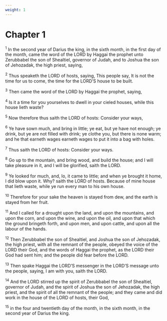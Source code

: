 ```yaml
---
weight: 1
---
```


# Chapter 1

<sup>1</sup> In the second year of Darius the king, in the sixth month, in the first day of the month, came the word of the LORD by Haggai the prophet unto Zerubbabel the son of Shealtiel, governor of Judah, and to Joshua the son of Jehozadak, the high priest, saying, 

<sup>2</sup> Thus speaketh the LORD of hosts, saying, This people say, It is not the time for us to come, the time for the LORD’S house to be built. 

<sup>3</sup> Then came the word of the LORD by Haggai the prophet, saying, 

<sup>4</sup> Is it a time for you yourselves to dwell in your cieled houses, while this house lieth waste? 

<sup>5</sup> Now therefore thus saith the LORD of hosts: Consider your ways, 

<sup>6</sup> Ye have sown much, and bring in little; ye eat, but ye have not enough; ye drink, but ye are not filled with drink; ye clothe you, but there is none warm; and he that earneth wages earneth wages to put it into a bag with holes. 

<sup>7</sup> Thus saith the LORD of hosts: Consider your ways. 

<sup>8</sup> Go up to the mountain, and bring wood, and build the house; and I will take pleasure in it, and I will be glorified, saith the LORD. 

<sup>9</sup> Ye looked for much, and, lo, it came to little; and when ye brought it home, I did blow upon it. Why? saith the LORD of hosts. Because of mine house that lieth waste, while ye run every man to his own house. 

<sup>10</sup> Therefore for your sake the heaven is stayed from dew, and the earth is stayed from her fruit. 

<sup>11</sup> And I called for a drought upon the land, and upon the mountains, and upon the corn, and upon the wine, and upon the oil, and upon that which the ground bringeth forth, and upon men, and upon cattle, and upon all the labour of the hands. 

<sup>12</sup> Then Zerubbabel the son of Shealtiel, and Joshua the son of Jehozadak, the high priest, with all the remnant of the people, obeyed the voice of the LORD their God, and the words of Haggai the prophet, as the LORD their God had sent him; and the people did fear before the LORD. 

<sup>13</sup> Then spake Haggai the LORD’S messenger in the LORD’S message unto the people, saying, I am with you, saith the LORD. 

<sup>14</sup> And the LORD stirred up the spirit of Zerubbabel the son of Shealtiel, governor of Judah, and the spirit of Joshua the son of Jehozadak, the high priest, and the spirit of all the remnant of the people; and they came and did work in the house of the LORD of hosts, their God, 

<sup>15</sup> in the four and twentieth day of the month, in the sixth month, in the second year of Darius the king. 


